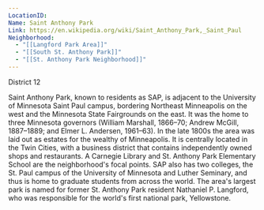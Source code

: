 ```yaml
---
LocationID: 
Name: Saint Anthony Park
Link: https://en.wikipedia.org/wiki/Saint_Anthony_Park,_Saint_Paul
Neighborhood:
  - "[[Langford Park Area]]"
  - "[[South St. Anthony Park]]"
  - "[[St. Anthony Park Neighborhood]]"
---
```


District 12

Saint Anthony Park, known to residents as SAP, is adjacent to the University of Minnesota Saint Paul campus, bordering Northeast Minneapolis on the west and the Minnesota State Fairgrounds on the east. It was the home to three Minnesota governors (William Marshall, 1866–70; Andrew McGill, 1887–1889; and Elmer L. Andersen, 1961–63). In the late 1800s the area was laid out as estates for the wealthy of Minneapolis. It is centrally located in the Twin Cities, with a business district that contains independently owned shops and restaurants. A Carnegie Library and St. Anthony Park Elementary School are the neighborhood's focal points. SAP also has two colleges, the St. Paul campus of the University of Minnesota and Luther Seminary, and thus is home to graduate students from across the world. The area's largest park is named for former St. Anthony Park resident Nathaniel P. Langford, who was responsible for the world's first national park, Yellowstone.